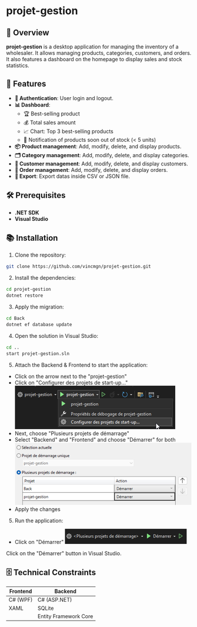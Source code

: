 # projet-gestion

## 🌟 Overview

**projet-gestion** is a desktop application for managing the inventory of a wholesaler. It allows managing products, categories, customers, and orders. It also features a dashboard on the homepage to display sales and stock statistics.

## 🚀 Features

- **🔐 Authentication**: User login and logout.
- **📊 Dashboard**:
  - 🏆 Best-selling product
  - 💰 Total sales amount
  - 📈 Chart: Top 3 best-selling products
  - 🔔 Notification of products soon out of stock (< 5 units)
- **📦 Product management**: Add, modify, delete, and display products.
- **🗂️ Category management**: Add, modify, delete, and display categories.
- **👥 Customer management**: Add, modify, delete, and display customers.
- **🛒 Order management**: Add, modify, delete, and display orders.
- **📑 Export**: Export datas inside CSV or JSON file.

## 🛠️ Prerequisites

- **.NET SDK**
- **Visual Studio**

## 📚 Installation

1. Clone the repository:

```bash
git clone https://github.com/vincmgn/projet-gestion.git
```

2. Install the dependencies:

```bash
cd projet-gestion
dotnet restore
```

3. Apply the migration:

```bash
cd Back
dotnet ef database update
```

4. Open the solution in Visual Studio:

```bash
cd ..
start projet-gestion.sln
```

5. Attach the Backend & Frontend to start the application:

- Click on the arrow next to the "projet-gestion"
- Click on "Configurer des projets de start-up..."
  ![alt text](image-2.png)
- Next, choose "Plusieurs projets de démarrage"
- Select "Backend" and "Frontend" and choose "Démarrer" for both
  ![alt text](image-3.png)
- Apply the changes

5. Run the application:

- Click on "Démarrer"
  ![alt text](image.png)

Click on the "Démarrer" button in Visual Studio.

## 🗄️ Technical Constraints

| Frontend | Backend               |
| -------- | --------------------- |
| C# (WPF) | C# (ASP.NET)          |
| XAML     | SQLite                |
|          | Entity Framework Core |
